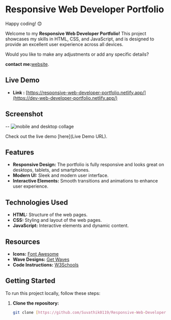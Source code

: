 # Responsive Web Developer Portfolio

Happy coding! 😊

Welcome to my **Responsive Web Developer Portfolio!** This project showcases my skills in HTML, CSS, and JavaScript, and is designed to provide an excellent user experience across all devices.

Would you like to make any adjustments or add any specific details? 

**contact me:**[website](https://sasikaranathan-suvathik.netlify.app/).

## Live Demo  
- **Link :** [https://responsive-web-developer-portfolio.netlify.app/](https://dev-web-developer-portfolio.netlify.app/)

## Screenshot
-- ![mobile and desktop collage](https://github.com/user-attachments/assets/8f52948e-9f6e-405b-ac0c-82cc66908606)


Check out the live demo [here](Live Demo URL).

## Features

- **Responsive Design:** The portfolio is fully responsive and looks great on desktops, tablets, and smartphones.
- **Modern UI:** Sleek and modern user interface.
- **Interactive Elements:** Smooth transitions and animations to enhance user experience.

## Technologies Used

- **HTML:** Structure of the web pages.
- **CSS:** Styling and layout of the web pages.
- **JavaScript:** Interactive elements and dynamic content.

## Resources

- **Icons:** [Font Awesome](https://fontawesome.com/search)
- **Wave Designs:** [Get Waves](https://getwaves.io/)
- **Code Instructions:** [W3Schools](https://www.w3schools.com/)

## Getting Started

To run this project locally, follow these steps:

1. **Clone the repository:**
   ```bash
   git clone [https://github.com/Suvathik0119/Responsive-Web-Developer-Portfolio.git]

